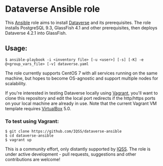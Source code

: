 # Dataverse Ansible role

This [Ansible][ansible] role aims to install [Dataverse][dataverse] and its prerequisites.
The role installs PostgreSQL 9.3, GlassFish 4.1 and other prerequisites, then deploys Dataverse 4.2.1
into GlassFish.

## Usage:
	$ ansible-playbook -i <inventory file> [-u <user>] [-s] [-K] -e @<group_vars_file> [-v] dataverse.yaml

The role currently supports CentOS 7 with all services running on the same machine, but hopes to become OS-agnostic and support multiple nodes for scalability.

If you're interested in testing Dataverse locally using [Vagrant][vagrant], you'll want to clone this repository and edit the local port redirects if the http/https ports on your local machine are already in use. Note that the current Vagrant VM template requires [VirtualBox][virtualbox] 5.0.

### To test using Vagrant:
	$ git clone https://github.com/IQSS/dataverse-ansible
	$ cd dataverse-ansible
	$ vagrant up

This is a community effort, only distantly supported by [IQSS][iqss]. The role is under active development - pull requests, suggestions and other contributions are welcome!

[ansible]: http://ansible.com
[dataverse]: https://dataverse.org
[iqss]: http://www.iq.harvard.edu
[vagrant]: https://www.vagrantup.com
[virtualbox]: https://www.virtualbox.org
